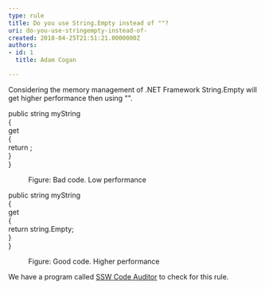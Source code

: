 ```yaml
---
type: rule
title: Do you use String.Empty instead of ""?
uri: do-you-use-stringempty-instead-of-
created: 2018-04-25T21:51:21.0000000Z
authors:
- id: 1
  title: Adam Cogan

---
```




<span class='intro'> <p class="ssw15-rteElement-P">Considering the memory management of .NET Framework String.Empty will get higher performance then using &quot;&quot;. <br></p> </span>

<p class="ssw15-rteElement-CodeArea">​public string myString 
   <br>&#123;<br> get<br> &#123;<br> return ;<br> &#125; 
   <br>&#125; 
   <br></p><dd class="ssw15-rteElement-FigureBad">Figure&#58; Bad code. Low performance​​<br></dd><p class="ssw15-rteElement-CodeArea">public string myString<br>&#123; 
   <br> get 
   <br> &#123; 
   <br> return string.Empty; 
   <br> &#125; 
   <br>&#125;​<br></p><dd class="ssw15-rteElement-FigureGood">
   Figure&#58; Good code. Higher performance<br></dd><p class="ssw15-rteElement-YellowBorderBox">We have a program called&#160;<a href="https&#58;//www.ssw.com.au/ssw/CodeAuditor/Rules.aspx#TimeSpan">SSW Code Auditor</a>&#160;to check for this rule.​<br></p>


